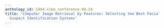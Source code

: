 ```yaml
---
anthology_id: 1994.cikm_conference-94.14
title: 'Computer Image Retrieval by Features: Selecting the Best Facial Features for
  Suspect Identification Systems'
---
```

